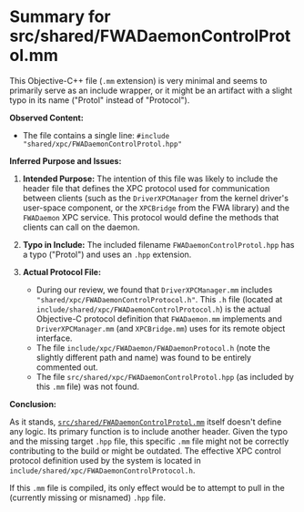 # Summary for src/shared/FWADaemonControlProtol.mm

This Objective-C++ file (`.mm` extension) is very minimal and seems to primarily serve as an include wrapper, or it might be an artifact with a slight typo in its name ("Protol" instead of "Protocol").

**Observed Content:**

-   The file contains a single line:
    `#include "shared/xpc/FWADaemonControlProtol.hpp"`

**Inferred Purpose and Issues:**

1.  **Intended Purpose:** The intention of this file was likely to include the header file that defines the XPC protocol used for communication between clients (such as the `DriverXPCManager` from the kernel driver's user-space component, or the `XPCBridge` from the FWA library) and the `FWADaemon` XPC service. This protocol would define the methods that clients can call on the daemon.

2.  **Typo in Include:** The included filename `FWADaemonControlProtol.hpp` has a typo ("Protol") and uses an `.hpp` extension.

3.  **Actual Protocol File:**
    -   During our review, we found that `DriverXPCManager.mm` includes `"shared/xpc/FWADaemonControlProtocol.h"`. This `.h` file (located at `include/shared/xpc/FWADaemonControlProtocol.h`) is the actual Objective-C protocol definition that `FWADaemon.mm` implements and `DriverXPCManager.mm` (and `XPCBridge.mm`) uses for its remote object interface.
    -   The file `include/xpc/FWADaemon/FWADaemonProtocol.h` (note the slightly different path and name) was found to be entirely commented out.
    -   The file `src/shared/xpc/FWADaemonControlProtol.hpp` (as included by this `.mm` file) was not found.

**Conclusion:**

As it stands, [`src/shared/FWADaemonControlProtol.mm`](src/shared/FWADaemonControlProtol.mm:1) itself doesn't define any logic. Its primary function is to include another header. Given the typo and the missing target `.hpp` file, this specific `.mm` file might not be correctly contributing to the build or might be outdated. The effective XPC control protocol definition used by the system is located in `include/shared/xpc/FWADaemonControlProtocol.h`.

If this `.mm` file is compiled, its only effect would be to attempt to pull in the (currently missing or misnamed) `.hpp` file.
